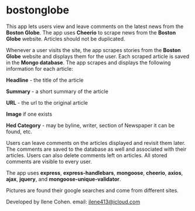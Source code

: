 # bostonglobe

This app lets users view and leave comments on the latest news from the **Boston Globe**. The app uses **Cheerio** to scrape news from the **Boston Globe** website. Articles should not be duplicated.

Whenever a user visits the site, the app scrapes stories from the **Boston Globe** website and displays them for the user. Each scraped article is saved in the **Mongo database**. The app scrapes and displays the following information for each article:

**Headline** - the title of the article

**Summary** - a short summary of the article

**URL** - the url to the original article

**Image** if one exists

**Hed Category** - may be byline, writer, section of Newspaper it can be found, etc.

Users can leave comments on the articles displayed and revisit them later. The comments are saved to the database as well and associated with their articles. Users can also delete comments left on articles. All stored comments are visible to every user.

The app uses **express**, **express-handlebars**, **mongoose**, **cheerio**, **axios**, **ajax**, **jquery**, and **mongoose-unique-validator**.

Pictures are found their google searches and come from different sites.

Developed by Ilene Cohen.
email: ilene413@icloud.com

